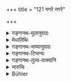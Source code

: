 +++
title = "121 नगरे नगरे"

+++

<details><summary>गङ्गानथ-मूलानुवादः</summary>

In each town he shall appoint one Superintendent of all works, of high status and awe-inspiring appearance,—he being like a planet among stars.—(121)
</details>

<details><summary>मेधातिथिः</summary>

**उच्चैःस्थानं** प्रधानभूतम् इत्य् अर्थः । **घोररूपं** प्रतापवन्तम् । **नक्षत्राणाम् इव ग्रहं** अंगारकम्, हस्त्यश्वादिबलसंपन्नम् ॥ ७.१२१ ॥
</details>

<details><summary>गङ्गानथ-भाष्यानुवादः</summary>

‘*Of high status*’—*i.e*., at the head of others.

‘*Of awe-inspiring appearance*’—of commanding presence.

‘*Like a planet among stars*’—*i.e*. like the planet Mars.

He shall also be equipped with an army consisting of elephants, horses
and the rest.—(121)
</details>

<details><summary>गङ्गानथ-टिप्पन्यः</summary>

‘*Graham*’—‘The planet Mars’ (Medhātithi);—‘Planet, Venus and others’
(Kullūka);—‘the Sun’ (Govindarāja);—‘the Moon’ (Nārāyaṇa).

This verse is quoted in *Vīramitrodaya* (Rājanīti, p. 249), which adds
the following notes:—‘*Uccaissthānam*’ means ‘highly placed in the
matter of birth and so forth,’—or ‘having a lùghly placed
seat’,—‘*ghorarūpam*’ means ‘awe-inspiring.’
</details>

<details><summary>गङ्गानथ-तुल्य-वाक्यानि</summary>

*Mahābhārata* (12.87.10-11).—(Same as Manu.)

*Āpastamba* (2.26.4).—‘He shall appoint men of the first three castes,
who are pure and truthful, over villages and towns, for the protection
of the people.’

*Arthaśāstra* (p. 160).—‘To the best of his power he shall place such
officers in charge of departments as are endowed with all the qualities
of a minister; and their work shall he constantly inspected.’
</details>

<details><summary>भारुचिः</summary>

हस्त्यश्वादि[बल]संपन्नं प्रतिनगरं नागरिकं स्थापयेत् ॥ ७.१२१ ॥
</details>

<details><summary>Bühler</summary>

121	And in each town let him appoint one superintendent of all affairs, elevated in rank, formidable, (resembling) a planet among the stars.
</details>
